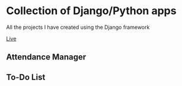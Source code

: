 # Collection of Django/Python apps

All the projects I have created using the Django framework

[Live](https://django-app-collections.herokuapp.com/)

## Attendance Manager

## To-Do List
